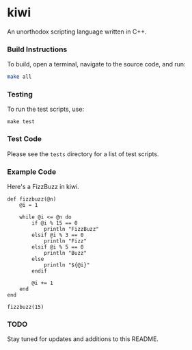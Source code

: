# kiwi

An unorthodox scripting language written in C++.

### Build Instructions

To build, open a terminal, navigate to the source code, and run:

```bash
make all
```

### Testing

To run the test scripts, use:
```shell
make test
```

### Test Code

Please see the `tests` directory for a list of test scripts.

### Example Code

Here's a FizzBuzz in kiwi.

```kiwi
def fizzbuzz(@n)
    @i = 1

    while @i <= @n do    
        if @i % 15 == 0
            println "FizzBuzz"
        elsif @i % 3 == 0
            println "Fizz"
        elsif @i % 5 == 0
            println "Buzz"
        else
            println "${@i}"
        endif

        @i += 1
    end
end

fizzbuzz(15)
```

### TODO

Stay tuned for updates and additions to this README.